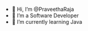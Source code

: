 - 👋 Hi, I’m @PraveethaRaja
- 👀 I’m a Software Developer
- 🌱 I’m currently learning Java

<!---
PraveethaRaja is a ✨ special ✨ repository because its `README.md` (this file) appears on your GitHub profile.
You can click the Preview link to take a look at your changes.
--->
